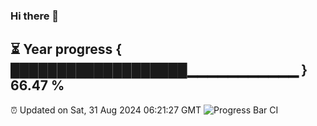 ### Hi there 👋
⏳ Year progress { ███████████████████▁▁▁▁▁▁▁▁▁▁▁ } 66.47 %
---
⏰ Updated on Sat, 31 Aug 2024 06:21:27 GMT
![Progress Bar CI](https://github.com/liununu/liununu/workflows/Progress%20Bar%20CI/badge.svg)
